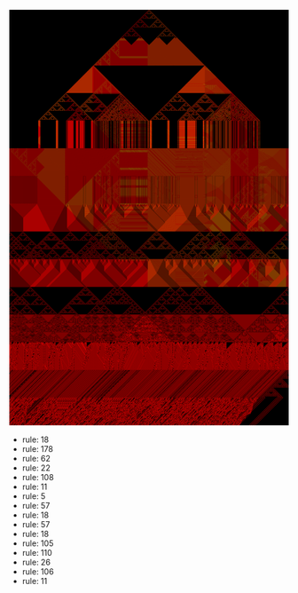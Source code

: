 ![photo](./output.png) 
 * rule: 18
* rule: 178
* rule: 62
* rule: 22
* rule: 108
* rule: 11
* rule: 5
* rule: 57
* rule: 18
* rule: 57
* rule: 18
* rule: 105
* rule: 110
* rule: 26
* rule: 106
* rule: 11
